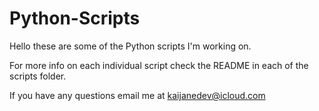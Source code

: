 # Python-Scripts

Hello these are some of the Python scripts I'm working on.

For more info on each individual script check the README in each of the scripts folder.

If you have any questions email me at kaijanedev@icloud.com